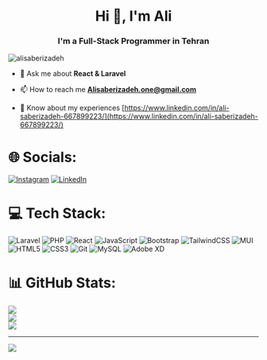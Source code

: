 <h1 align="center">Hi 👋, I'm Ali</h1>
<h3 align="center">I'm a Full-Stack Programmer in Tehran</h3>

<p align="left"> <img src="https://komarev.com/ghpvc/?username=alisaberizadeh&label=Profile%20views&color=0e75b6&style=flat" alt="alisaberizadeh" /> </p>

- 💬 Ask me about **React & Laravel**

- 📫 How to reach me **Alisaberizadeh.one@gmail.com**

- 📄 Know about my experiences [https://www.linkedin.com/in/ali-saberizadeh-667899223/](https://www.linkedin.com/in/ali-saberizadeh-667899223/)
#
# 🌐 Socials:
[![Instagram](https://img.shields.io/badge/Instagram-%23E4405F.svg?logo=Instagram&logoColor=white)](https://instagram.com/Ali_sabeeri) [![LinkedIn](https://img.shields.io/badge/LinkedIn-%230077B5.svg?logo=linkedin&logoColor=white)](https://linkedin.com/in/https://www.linkedin.com/in/ali-saberizadeh-667899223/) 

# 💻 Tech Stack:
![Laravel](https://img.shields.io/badge/laravel-%23FF2D20.svg?style=flat&logo=laravel&logoColor=white) ![PHP](https://img.shields.io/badge/php-%23777BB4.svg?style=flat&logo=php&logoColor=white) ![React](https://img.shields.io/badge/react-%2320232a.svg?style=flat&logo=react&logoColor=%2361DAFB) ![JavaScript](https://img.shields.io/badge/javascript-%23323330.svg?style=flat&logo=javascript&logoColor=%23F7DF1E) ![Bootstrap](https://img.shields.io/badge/bootstrap-%238511FA.svg?style=flat&logo=bootstrap&logoColor=white) ![TailwindCSS](https://img.shields.io/badge/tailwindcss-%2338B2AC.svg?style=flat&logo=tailwind-css&logoColor=white) ![MUI](https://img.shields.io/badge/MUI-%230081CB.svg?style=flat&logo=mui&logoColor=white) ![HTML5](https://img.shields.io/badge/html5-%23E34F26.svg?style=flat&logo=html5&logoColor=white) ![CSS3](https://img.shields.io/badge/css3-%231572B6.svg?style=flat&logo=css3&logoColor=white) ![Git](https://img.shields.io/badge/git-%23F05033.svg?style=flat&logo=git&logoColor=white) ![MySQL](https://img.shields.io/badge/mysql-4479A1.svg?style=flat&logo=mysql&logoColor=white) ![Adobe XD](https://img.shields.io/badge/Adobe%20XD-470137?style=flat&logo=Adobe%20XD&logoColor=#FF61F6)
# 📊 GitHub Stats:
![](https://github-readme-stats.vercel.app/api?username=Alisaberizadeh&theme=radical&hide_border=true&include_all_commits=false&count_private=false)<br/>
![](https://github-readme-streak-stats.herokuapp.com/?user=Alisaberizadeh&theme=radical&hide_border=true)<br/>
![](https://github-readme-stats.vercel.app/api/top-langs/?username=Alisaberizadeh&theme=radical&hide_border=true&include_all_commits=false&count_private=false&layout=compact)

---
[![](https://visitcount.itsvg.in/api?id=Alisaberizadeh&icon=0&color=2)](https://visitcount.itsvg.in)

<!-- Proudly created with GPRM ( https://gprm.itsvg.in ) -->
